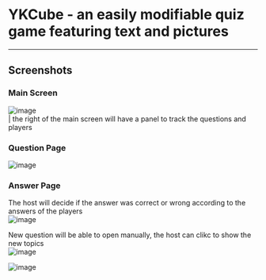 # YKCube - an easily modifiable quiz game featuring text and pictures

---
## Screenshots
### Main Screen  
![image](https://user-images.githubusercontent.com/34489618/120932338-04d51b80-c6fe-11eb-9284-83fa62ea0fa5.png)  
 |  the right of the main screen will have a panel to track the questions and players  

### Question Page
![image](https://user-images.githubusercontent.com/34489618/120932388-364de700-c6fe-11eb-9b9a-b66e173f43f5.png)

### Answer Page
The host will decide if the answer was correct or wrong according to the answers of the players  
![image](https://user-images.githubusercontent.com/34489618/120932453-79a85580-c6fe-11eb-8da3-48da0d76945d.png)
  
  
  
New question will be able to open manually, the host can clikc to show the new topics  
![image](https://user-images.githubusercontent.com/34489618/120932474-98a6e780-c6fe-11eb-8326-eb290bbe085c.png)


![image](https://user-images.githubusercontent.com/34489618/120932904-5ed6e080-c700-11eb-88c9-5d33e33db8d7.png)
